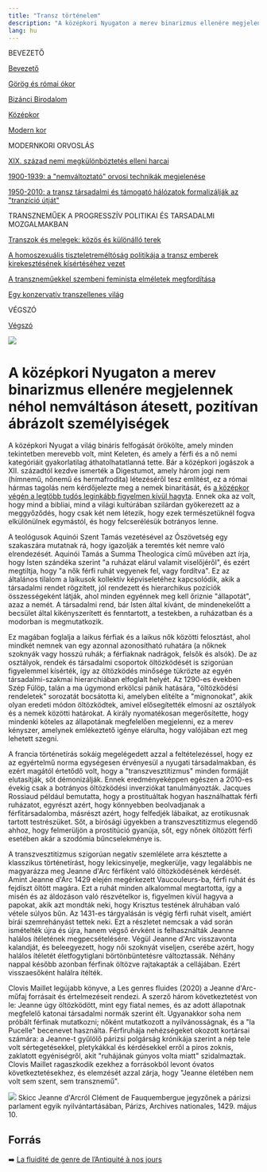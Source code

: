 ```yaml
---
title: "Transz történelem"
description: "A középkori Nyugaton a merev binarizmus ellenére megjelennek néhol nemváltáson átesett, pozitívan ábrázolt személyiségek"
lang: hu
---
```


<div class="floating-columns">

<div class="floating-bar">


BEVEZETŐ

[Bevezető](/#/entry?id=transz-tortenelem)

[Görög és római ókor](/#/entry?id=transz-tortenelem-gorog-es-romai-okor)

[Bizánci Birodalom](/#/entry?id=transz-tortenelem-bizanci-birodalom)

[Középkor](/#/entry?id=transz-tortenelem-kozepkor)

[Modern kor](/#/entry?id=transz-tortenelem-modern-kor)

MODERNKORI ORVOSLÁS

[XIX. század nemi megkülönböztetés elleni harcai](/#/entry?id=transz-tortenelem-xix-szazad)

[1900-1939: a "nemváltoztató" orvosi technikák megjelenése](/#/entry?id=transz-tortenelem-nemvaltoztato-orvosi-technikak-megjelenese)

[1950-2010: a transz társadalmi és támogató hálózatok formalizálják az "tranzíció útját"](/#/entry?id=transz-tortenelem-xx-szazad)

TRANSZNEMŰEK A PROGRESSZÍV POLITIKAI ÉS TARSADALMI MOZGALMAKBAN

[Transzok és melegek: közös és különálló terek](/#/entry?id=transz-tortenelem-transzok-es-melegek)

[A homoszexuális tiszteletreméltóság politikája a transz emberek kirekesztésének kísértéséhez vezet](/#/entry?id=transz-tortenelem-meleg-tisztelet-transz-kirekesztes)

[A transzneműekkel szembeni feminista elméletek megfordítása](/#/entry?id=transz-tortenelem-feminista-elmeletek-megforditasa)

[Egy konzervatív transzellenes világ](/#/entry?id=transz-tortenelem-konzervativ-transzellenes-vilag)

VÉGSZÓ

[Végszó](/#/entry?id=transz-tortenelem-konkluzio)


</div>

<div class="wiki-content">

<div class="header-image"><img src="assets/images/undraw_moving.svg" /></div>

# A középkori Nyugaton a merev binarizmus ellenére megjelennek néhol nemváltáson átesett, pozitívan ábrázolt személyiségek

A középkori Nyugat a világ bináris felfogását örökölte, amely minden tekintetben merevebb volt, mint Keleten, és amely
 a férfi és a nő nemi kategóriáit gyakorlatilag áthatolhatatlanná tette. Bár a középkori jogászok a XII. századtól kezdve ismerték a Digestumot, amely három jogi nem (hímnemű, nőnemű és hermafrodita) létezéséről tesz említést, ez a római hármas tagolás nem kérdőjelezte meg a nemek binaritását, és [a középkor végén a legtöbb tudós leginkább figyelmen kívül hagyta](https://www.jstor.org/stable/4617219). Ennek oka az volt, hogy mind a bibliai, mind a világi kultúrában szilárdan gyökerezett az a meggyőződés, hogy csak két nem létezik, hogy ezek természetüknél fogva elkülönülnek egymástól, és hogy felcserélésük botrányos lenne.

A teológusok Aquinói Szent Tamás vezetésével az Ószövetség egy szakaszára mutatnak rá, hogy igazolják a teremtés két nemre való elrendezését. Aquinói Tamás a Summa Theologica című művében azt írja, hogy Isten szándéka szerint "a ruházat elárul valamit viselőjéről", és ezért megtiltja, hogy "a nők férfi ruhát vegyenek fel, vagy fordítva". Ez az általános tilalom a laikusok kollektív képviseletéhez kapcsolódik, akik a társadalmi rendet rögzített, jól rendezett és hierarchikus pozíciók összességeként látják, ahol minden egyénnek meg kell őriznie "állapotát", azaz a nemét. A társadalmi rend, bár Isten által kívánt, de mindenekelőtt a becsület által kikényszerített és fenntartott, a testekben, a ruházatban és a modorban is megmutatkozik. 

Ez magában foglalja a laikus férfiak és a laikus nők közötti felosztást, ahol mindkét nemnek van egy azonnal azonosítható ruhatára (a nőknek szoknyák vagy hosszú ruhák; a férfiaknak nadrágok, felsők és alsók). De az osztályok, rendek és társadalmi csoportok öltözködését is szigorúan figyelemmel kísérték, így az öltözködés minősége tükrözte az egyén társadalmi-szakmai hierarchiában elfoglalt helyét. Az 1290-es években Szép Fülöp, talán a ma úgymond erkölcsi pánik hatására, "öltözködési rendeletek" sorozatát bocsátotta ki, amelyben elítélte a "mignonokat", akik olyan eredeti módon öltözködtek, amivel elősegítették elmosni az osztályok és a nemek közötti határokat. A király nyomatékosan megerősítette, hogy mindenki köteles az állapotának megfelelően megjelenni, ez a merev kényszer, amelynek emlékeztető igénye elárulta, hogy valójában ezt meg lehetett szegni.

A francia történetírás sokáig megelégedett azzal a feltételezéssel, hogy ez az egyértelmű norma egységesen érvényesül a nyugati társadalmakban, és ezért magától értetődő volt, hogy a "transzvesztitizmus" minden formáját elutasítják, sőt démonizálják. Ennek eredményeképpen egészen a 2010-es évekig csak a botrányos öltözködési inverziókat tanulmányozták. Jacques Rossiaud például bemutatta, hogy a prostituáltak hogyan használhattak férfi ruházatot, egyrészt azért, hogy könnyebben beolvadjanak a férfitársadalomba, másrészt azért, hogy felfedjék lábaikat, az erotikusnak tartott testrészüket. Sőt, a bírósági ügyekben a transzvesztitizmus elegendő ahhoz, hogy felmerüljön a prostitúció gyanúja, sőt, egy nőnek öltözött férfi esetében akár a szodómia bűncselekménye is.

A transzvesztitizmus szigorúan negatív szemlélete arra késztette a klasszikus történetírást, hogy lekicsinyelje, megkerülje, vagy legalábbis ne magyarázza meg Jeanne d'Arc férfiként való öltözködésének kérdését. Amint Jeanne d'Arc 1429 elején megérkezett Vaucouleurs-ba, férfi ruhát és fejdíszt öltött magára. Ezt a ruhát minden alkalommal megtartotta, így a misén és az áldozáson való részvételkor is, figyelmen kívül hagyva a papokat, akik azt mondták neki, hogy Krisztus testének álruhában való vétele súlyos bűn. Az 1431-es tárgyalásán is végig férfi ruhát viselt, amiért bírái szemrehányást tettek neki. Ezt a részletet nemcsak a vád során ismételték újra és újra, hanem végső érvként is felhasználták Jeanne halálos ítéletének megpecsételésére. Végül Jeanne d'Arc visszavonta kalandját, és beleegyezett, hogy női szoknyát viseljen, cserébe azért, hogy halálos ítéletét életfogytiglani börtönbüntetésre változtassák. Néhány nappal később azonban férfinak öltözve rajtakapták a cellájában. Ezért visszaesőként halálra ítélték.

Clovis Maillet legújabb könyve, a Les genres fluides (2020) a Jeanne d'Arc-műfaj forrásait és értelmezéseit rendezi. A szerző három következtetést von le: Jeanne úgy öltözködött, mint egy fiatal nemes, és az adott állapotnak megfelelő katonai társadalmi normák szerint élt. Ugyanakkor soha nem próbált férfinak mutatkozni; nőként mutatkozott a nyilvánosságnak, és a "la Pucelle" becenevet használta. Férfiruhája nehézségeket okozott kortársai számára: a Jeanne-t gyűlölő párizsi polgárság krónikája szerint a nép tele volt sértegetésekkel, pletykákkal és kérdésekkel erről a piros zoknis, zaklatott egyéniségről, akit "ruhájának gúnyos volta miatt" szidalmaztak. Clovis Maillet ragaszkodik ezekhez a forrásokból levont óvatos következtetésekhez, és elemzését azzal zárja, hogy "Jeanne életében nem volt sem szent, sem transznemű".

<div class="content-image"><img src="assets/images/jeanne-d-arc.png" />
<span>Skicc Jeanne d'Arcról Clément de Fauquembergue jegyzőnek a párizsi parlament egyik nyilvántartásában, Párizs, Archives nationales, 1429. május 10.</span></div>


## Forrás

➡️ [La fluidité de genre de l’Antiquité à nos jours](https://institutlaboetie.fr/wp-content/uploads/2023/06/NOTE-ILB-LGBT-1.pdf)

</div>